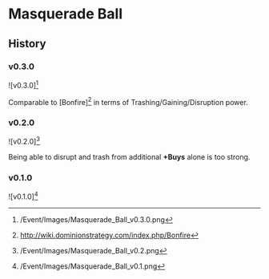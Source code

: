 # Masquerade Ball

## History

### v0.3.0

![v0.3.0][^v0.3.0]

Comparable to [Bonfire][^Bonfire] in terms of Trashing/Gaining/Disruption
power.

### v0.2.0

![v0.2.0][^v0.2.0]

Being able to disrupt and trash from additional **+Buys** alone is too
strong.

### v0.1.0

![v0.1.0][^v0.1.0]

[^v0.1.0]: /Event/Images/Masquerade_Ball_v0.1.png
[^v0.2.0]: /Event/Images/Masquerade_Ball_v0.2.png
[^v0.3.0]: /Event/Images/Masquerade_Ball_v0.3.0.png
[^Bonfire]:http://wiki.dominionstrategy.com/index.php/Bonfire
